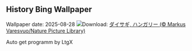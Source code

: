 ## History Bing Wallpaper
Wallpaper date: 2025-08-28
![](https://www.bing.com/th?id=OHR.WhiteEgret_JA-JP5628214526_UHD.jpg&w=1000)Download: [ダイサギ, ハンガリー  (© Markus Varesvuo/Nature Picture Library)](https://www.bing.com/th?id=OHR.WhiteEgret_JA-JP5628214526_UHD.jpg)

Auto get programm by LtgX
